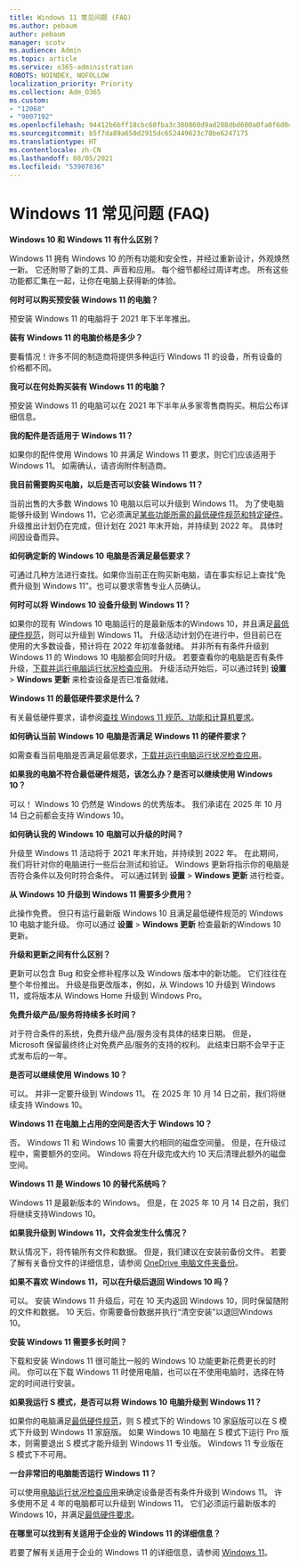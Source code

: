 ```yaml
---
title: Windows 11 常见问题 (FAQ)
ms.author: pebaum
author: pebaum
manager: scotv
ms.audience: Admin
ms.topic: article
ms.service: o365-administration
ROBOTS: NOINDEX, NOFOLLOW
localization_priority: Priority
ms.collection: Adm_O365
ms.custom:
- "12068"
- "9007192"
ms.openlocfilehash: 94412b6bff18cbc60fba3c380860d9ad208dbd600a0fa0f6d0c72a22e27de620
ms.sourcegitcommit: b5f7da89a650d2915dc652449623c78be6247175
ms.translationtype: HT
ms.contentlocale: zh-CN
ms.lasthandoff: 08/05/2021
ms.locfileid: "53907836"
---
```

# <a name="windows-11-frequently-asked-questions-faq"></a>Windows 11 常见问题 (FAQ)

**Windows 10 和 Windows 11 有什么区别？**

Windows 11 拥有 Windows 10 的所有功能和安全性，并经过重新设计，外观焕然一新。 它还附带了新的工具、声音和应用。 每个细节都经过周详考虑。 所有这些功能都汇集在一起，让你在电脑上获得新的体验。

**何时可以购买预安装 Windows 11 的电脑？**

预安装 Windows 11 的电脑将于 2021 年下半年推出。


**装有 Windows 11 的电脑价格是多少？**

要看情况！许多不同的制造商将提供多种运行 Windows 11 的设备，所有设备的价格都不同。


**我可以在何处购买装有 Windows 11 的电脑？**

预安装 Windows 11 的电脑可以在 2021 年下半年从多家零售商购买。稍后公布详细信息。


**我的配件是否适用于 Windows 11？**

如果你的配件使用 Windows 10 并满足 Windows 11 要求，则它们应该适用于 Windows 11。 如需确认，请咨询附件制造商。


**我目前需要购买电脑，以后是否可以安装 Windows 11？**

当前出售的大多数 Windows 10 电脑以后可以升级到 Windows 11。 为了使电脑能够升级到 Windows 11，它必须满足[某些功能所需的最低硬件规范和特定硬件](https://www.microsoft.com/windows/windows-11-specifications)。 升级推出计划仍在完成，但计划在 2021 年末开始，并持续到 2022 年。 具体时间因设备而异。


**如何确定新的 Windows 10 电脑是否满足最低要求？**

可通过几种方法进行查找。如果你当前正在购买新电脑，请在事实标记上查找“免费升级到 Windows 11”。也可以要求零售专业人员确认。


**何时可以将 Windows 10 设备升级到 Windows 11？**

如果你的现有 Windows 10 电脑运行的是最新版本的Windows 10，并且满足[最低硬件规范](https://www.microsoft.com/windows/windows-11-specifications)，则可以升级到 Windows 11。 升级活动计划仍在进行中，但目前已在使用的大多数设备，预计将在 2022 年初准备就绪。 并非所有有条件升级到 Windows 11 的 Windows 10 电脑都会同时升级。 若要查看你的电脑是否有条件升级，[下载并运行电脑运行状况检查应用](https://aka.ms/GetPCHealthCheckApp)。 升级活动开始后，可以通过转到 **设置** > **Windows 更新** 来检查设备是否已准备就绪。


**Windows 11 的最低硬件要求是什么？**

有关最低硬件要求，请参阅[查找 Windows 11 规范、功能和计算机要求](https://www.microsoft.com/windows/windows-11-specifications)。


**如何确认当前 Windows 10 电脑是否满足 Windows 11 的硬件要求？**

如需查看当前电脑是否满足最低要求，[下载并运行电脑运行状况检查应用](https://aka.ms/GetPCHealthCheckApp)。


**如果我的电脑不符合最低硬件规范，该怎么办？是否可以继续使用 Windows 10？**

可以！ Windows 10 仍然是 Windows 的优秀版本。 我们承诺在 2025 年 10 月 14 日之前都会支持 Windows 10。


**如何确认我的 Windows 10 电脑可以升级的时间？**

升级至 Windows 11 活动将于 2021 年末开始，并持续到 2022 年。 在此期间，我们将针对你的电脑进行一些后台测试和验证。 Windows 更新将指示你的电脑是否符合条件以及何时符合条件。 可以通过转到 **设置** > **Windows 更新** 进行检查。


**从 Windows 10 升级到 Windows 11 需要多少费用？**

此操作免费。 但只有运行最新版 Windows 10 且满足最低硬件规范的 Windows 10 电脑才能升级。 你可以通过 **设置** > **Windows 更新** 检查最新的Windows 10 更新。


**升级和更新之间有什么区别？**

更新可以包含 Bug 和安全修补程序以及 Windows 版本中的新功能。 它们往往在整个年份推出。 升级是指更改版本，例如，从 Windows 10 升级到 Windows 11，或将版本从 Windows Home 升级到 Windows Pro。


**免费升级产品/服务将持续多长时间？**

对于符合条件的系统，免费升级产品/服务没有具体的结束日期。 但是，Microsoft 保留最终终止对免费产品/服务的支持的权利。 此结束日期不会早于正式发布后的一年。


**是否可以继续使用 Windows 10？**

可以。 并非一定要升级到 Windows 11。 在 2025 年 10 月 14 日之前，我们将继续支持 Windows 10。

**Windows 11 在电脑上占用的空间是否大于 Windows 10？**

否。 Windows 11 和 Windows 10 需要大约相同的磁盘空间量。 但是，在升级过程中，需要额外的空间。 Windows 将在升级完成大约 10 天后清理此额外的磁盘空间。


**Windows 11 是 Windows 10 的替代系统吗？**

Windows 11 是最新版本的 Windows。 但是，在 2025 年 10 月 14 日之前，我们将继续支持Windows 10。


**如果我升级到 Windows 11，文件会发生什么情况？**

默认情况下，将传输所有文件和数据。 但是，我们建议在安装前备份文件。 若要了解有关备份文件的详细信息，请参阅 [OneDrive 电脑文件夹备份](https://www.microsoft.com/microsoft-365/onedrive/pc-cloud-backup)。


**如果不喜欢 Windows 11，可以在升级后退回 Windows 10 吗？**

可以。 安装 Windows 11 升级后，可在 10 天内返回 Windows 10，同时保留随附的文件和数据。 10 天后，你需要备份数据并执行“清空安装”以退回Windows 10。


**安装 Windows 11 需要多长时间？**

下载和安装 Windows 11 很可能比一般的 Windows 10 功能更新花费更长的时间。 你可以在下载 Windows 11 时使用电脑，也可以在不使用电脑时，选择在特定的时间进行安装。


**如果我运行 S 模式，是否可以将 Windows 10 电脑升级到 Windows 11？**

如果你的电脑满足[最低硬件规范](https://www.microsoft.com/windows/windows-11-specifications)，则 S 模式下的 Windows 10 家庭版可以在 S 模式下升级到 Windows 11 家庭版。 如果 Windows 10 电脑在 S 模式下运行 Pro 版本，则需要退出 S 模式才能升级到 Windows 11 专业版。 Windows 11 专业版在 S 模式下不可用。


**一台非常旧的电脑能否运行 Windows 11？**

可以使用[电脑运行状况检查应用](https://aka.ms/GetPCHealthCheckApp)来确定设备是否有条件升级到 Windows 11。 许多使用不足 4 年的电脑都可以升级到 Windows 11。 它们必须运行最新版本的 Windows 10，并满足[最低硬件要求](https://www.microsoft.com/windows/windows-11-specifications)。


**在哪里可以找到有关适用于企业的 Windows 11 的详细信息？**

若要了解有关适用于企业的 Windows 11 的详细信息，请参阅 [Windows 11](https://www.microsoft.com/windowsforbusiness/windows-11)。